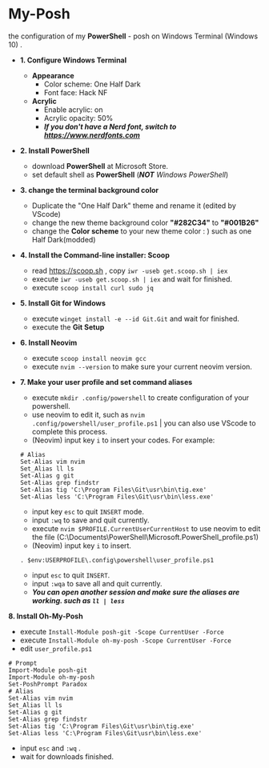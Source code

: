 # My-Posh
the configuration of my **PowerShell** - posh on Windows Terminal (Windows 10) .  

- **1. Configure Windows Terminal**  
  - **Appearance**  
    - Color scheme: One Half Dark  
    - Font face: Hack NF  
  - **Acrylic** 
    - Enable acrylic: on  
    - Acrylic opacity: 50%  
    - ***If you don't have a Nerd font, switch to https://www.nerdfonts.com***
    
- **2. Install PowerShell** 
  - download **PowerShell** at Microsoft Store. 
  - set default shell as **PowerShell** (***NOT*** *Windows PowerShell*) 
  
- **3. change the terminal background color**  
  - Duplicate the "One Half Dark" theme and rename it (edited by VScode)  
  - change the new theme background color **"#282C34"** to **"#001B26"**  
  - change the **Color scheme** to your new theme color : ) such as one Half Dark(modded)  

- **4. Install the Command-line installer: Scoop**  
  - read https://scoop.sh , copy  `iwr -useb get.scoop.sh | iex`  
  - execute `iwr -useb get.scoop.sh | iex` and wait for finished.  
  - execute `scoop install curl sudo jq`  

- **5. Install Git for Windows**  
  - execute `winget install -e --id Git.Git` and wait for finished.  
  - execute the **Git Setup**  

- **6. Install Neovim**  
  - execute `scoop install neovim gcc`  
  - execute `nvim --version` to make sure your current neovim version.  

- **7. Make your user profile and set command aliases**  
  - execute `mkdir .config/powershell` to create configuration of your powershell.  
  - use neovim to edit it, such as `nvim .config/powershell/user_profile.ps1` | you can also use VScode to complete this process.  
  - (Neovim) input key `i` to insert your codes. For example:  
  ```
  # Alias 
  Set-Alias vim nvim 
  Set_Alias ll ls 
  Set-Alias g git 
  Set-Alias grep findstr 
  Set-Alias tig 'C:\Program Files\Git\usr\bin\tig.exe' 
  Set-Alias less 'C:\Program Files\Git\usr\bin\less.exe' 
  ```
  - input key `esc` to quit `INSERT` mode. 
  - input `:wq` to save and quit currently. 
  - execute `nvim $PROFILE.CurrentUserCurrentHost` to use neovim to edit the file (C:\Documents\PowerShell\Microsoft.PowerShell_profile.ps1)
  - (Neovim) input key `i` to insert.
  ```
  . $env:USERPROFILE\.config\powershell\user_profile.ps1

  ```
  - input `esc` to quit `INSERT`.  
  - input `:wqa` to save all and quit currently.  
  - ***You can open another session and make sure the aliases are working. such as `ll | less`***  

**8. Install Oh-My-Posh**  
  - execute `Install-Module posh-git -Scope CurrentUser -Force`  
  - execute `Install-Module oh-my-posh -Scope CurrentUser -Force`  
  - edit `user_profile.ps1`  
  ```
  # Prompt
  Import-Module posh-git
  Import-Module oh-my-posh
  Set-PoshPrompt Paradox 
  # Alias 
  Set-Alias vim nvim 
  Set_Alias ll ls 
  Set-Alias g git 
  Set-Alias grep findstr 
  Set-Alias tig 'C:\Program Files\Git\usr\bin\tig.exe' 
  Set-Alias less 'C:\Program Files\Git\usr\bin\less.exe' 
  ```
  - input `esc` and `:wq` .  
  - wait for downloads finished.  
  
